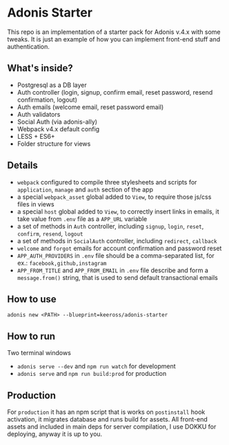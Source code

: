 # Adonis Starter

This repo is an implementation of a starter pack for Adonis v.4.x with some tweaks.
It is just an example of how you can implement front-end stuff and authentication.

## What's inside?

- Postgresql as a DB layer
- Auth controller (login, signup, confirm email, reset password, resend confirmation, logout)
- Auth emails (welcome email, reset password email)
- Auth validators
- Social Auth (via adonis-ally)
- Webpack v4.x default config
- LESS + ES6+
- Folder structure for views

## Details
- `webpack` configured to compile three stylesheets and scripts for `application`, `manage` and `auth` section of the app
- a special `webpack_asset` global added to `View`, to require those js/css files in views
- a special `host` global added to `View`, to correctly insert links in emails, it take value from `.env` file as a `APP_URL` variable
- a set of methods in `Auth` controller, including `signup`, `login`, `reset`, `confirm`, `resend`, `logout`
- a set of methods in `SocialAuth` controller, including `redirect`, `callback`
- `welcome` and `forgot` emails for account confirmation and password reset
- `APP_AUTH_PROVIDERS` in `.env` file should be a comma-separated list, for ex.: `facebook,github,instagram`
- `APP_FROM_TITLE` and `APP_FROM_EMAIL` in `.env` file describe and form a `message.from()` string, that is used to send default transactional emails

## How to use
`adonis new <PATH> --blueprint=keeross/adonis-starter`

## How to run
Two terminal windows
- `adonis serve --dev` and `npm run watch` for development 
- `adonis serve` and `npm run build:prod` for production

## Production
For `production` it has an npm script that is works on `postinstall` hook activation, it migrates database and runs build for assets. All front-end assets and included in main deps for server compilation, I use DOKKU for deploying, anyway it is up to you.

